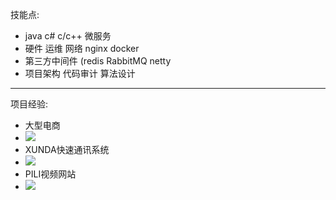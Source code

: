 技能点:
- java c# c/c++ 微服务
- 硬件 运维 网络 nginx docker 
- 第三方中间件 (redis RabbitMQ netty
- 项目架构 代码审计 算法设计
---
项目经验:
- 大型电商
- ![](https://btxo.cn/mkoss/2022/08/20/c323cf73.png)
- XUNDA快速通讯系统
- ![](https://btxo.cn/oss/2022-08-20/5584606b.png)
- PILI视频网站
- ![](https://btxo.cn/mkoss/2022/08/20/c2193cf3.png)






